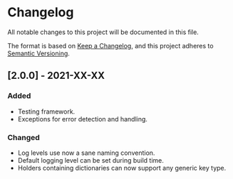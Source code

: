 # Changelog
All notable changes to this project will be documented in this file.

The format is based on [Keep a Changelog](https://keepachangelog.com/en/1.0.0/),
and this project adheres to [Semantic Versioning](https://semver.org/spec/v2.0.0.html).

## [2.0.0] - 2021-XX-XX

### Added
- Testing framework.
- Exceptions for error detection and handling.

### Changed
- Log levels use now a sane naming convention.
- Default logging level can be set during build time.
- Holders containing dictionaries can now support any generic key type.
